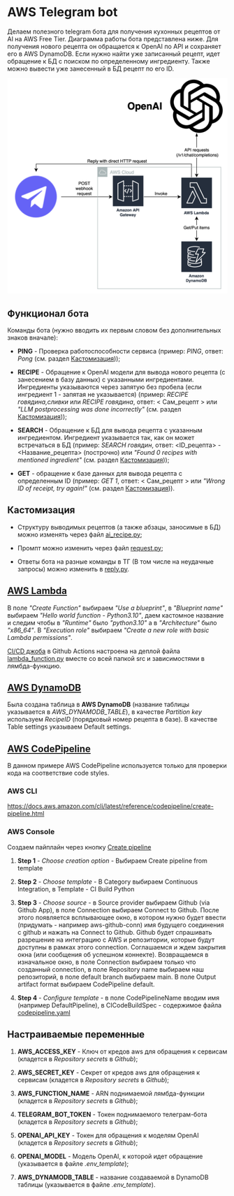# AWS Telegram bot

Делаем полезного telegram бота для получения кухонных рецептов от AI на AWS Free Tier. Диаграмма работы бота представлена ниже.
Для получения нового рецепта он обращается к OpenAI по API и сохраняет его в AWS DynamoDB. Если нужно найти уже записанный рецепт, идет обращение к БД с поиском по определенному ингредиенту. Также можно вывести уже занесенный в БД рецепт по его ID.

![Диаграмма](diagram.png)

## Функционал бота

Команды бота (нужно вводить их первым словом без дополнительных знаков вначале):

+ **PING** - Проверка работоспособности сервиса (пример: *PING*, ответ: *Pong* (см. раздел [Кастомизация](#кастомизация)));

+ **RECIPE** - Обращение к OpenAI модели для вывода нового рецепта (с занесением в базу данных) с указанными ингредиентами. Ингредиенты указываются через запятую без пробела (если ингредиент 1 - запятая не указывается) (пример: *RECIPE говядина,сливки* или *RECIPE говядина*, ответ: < Сам_рецепт > или *"LLM postprocessing was done incorrectly"* (см. раздел [Кастомизация](#кастомизация)));

+ **SEARCH** - Обращение к БД для вывода рецепта с указанным ингредиентом. Ингредиент указывается так, как он может встречаться в БД (пример: *SEARCH говядин*, ответ: <ID_рецепта> - <Название_рецепта> (построчно) или *"Found 0 recipes with mentioned ingredient"* (см. раздел [Кастомизация](#кастомизация)));

+ **GET** - обращение к базе данных для вывода рецепта с определенным ID (пример: *GET 1*, ответ: < Сам_рецепт > или *"Wrong ID of receipt, try again!"* (см. раздел [Кастомизация](#кастомизация))).

## Кастомизация

+ Структуру выводимых рецептов (а также абзацы, заносимые в БД) можно изменять через файл [ai_recipe.py](src/openai_api/ai_recipe.py);

+ Промпт можно изменить через файл [request.py](src/openai_api/ai_recipe.py);

+ Ответы бота на разные команды в ТГ (В том числе на неудачные запросы) можно изменить в [reply.py](src/reply_phrases/reply.py).

## [AWS Lambda](https://aws.amazon.com/pm/lambda/)

В поле *"Create Function"* выбираем *"Use a blueprint"*, в *"Blueprint name"* выбираем *"Hello world function - Python3.10"*, даем кастомное название и следим чтобы в *"Runtime"* было *"python3.10"* а в *"Architecture"* было *"x86_64"*. В *"Execution role"* выбираем *"Create a new role with basic Lambda permissions"*.

[CI/CD джоба](.github/workflows/lambda_deployment.yaml) в Github Actions настроена на деплой файла [lambda_function.py](src/lambda_function.py) вместе со всей папкой src и зависимостями в лямбда-функцию.

## [AWS DynamoDB](https://aws.amazon.com/dynamodb/)

Была создана таблица в **AWS DynamoDB** (название таблицы указывается в *AWS_DYNAMODB_TABLE*), в качестве *Partition key* используем *RecipeID* (порядковый номер рецепта в базе). В качестве Table settings указываем Default settings.

## [AWS CodePipeline](https://docs.aws.amazon.com/codepipeline/latest/userguide)

В данном примере AWS CodePipeline используется только для проверки кода на соответствие code styles.

### AWS CLI
https://docs.aws.amazon.com/cli/latest/reference/codepipeline/create-pipeline.html

### AWS Console
Создаем пайплайн через кнопку [Create pipeline](https://us-east-1.console.aws.amazon.com/codesuite/codepipeline/pipeline/new?region=us-east-1)

1. **Step 1** - *Choose creation option* - Выбираем Create pipeline from template

2. **Step 2** - *Choose template* - В Category выбираем Continuous Integration, в Template - CI Build Python

3. **Step 3** - *Choose source* - в Source provider выбираем Github (via Github App), в поле Connection выбираем Connect to Github. После этого появляется всплывающее окно, в котором нужно будет ввести (придумать - например aws-github-conn) имя будущего соединения с github и нажать на Connect to Github. Github будет спрашивать разрешение на интеграцию с AWS и репозитории, которые будут доступны в рамках этого connection. Соглашаемся и ждем закрытия окна (или сообщения об успешном коннекте). Возвращаемся в изначальное окно, в поле Connection выбираем только что созданный connection, в поле Repository name выбираем наш репозиторий, в поле default branch выбираем main. В поле Output artifact format выбираем CodePipeline default.

4. **Step 4** - *Configure template* - в поле CodePipelineName вводим имя (например DefaultPipeline), в CICodeBuildSpec - содержимое файла [codepipeline.yaml](aws_services/codepipeline.yaml)

## Настраиваемые переменные

1. **AWS_ACCESS_KEY** - Ключ от кредов aws для обращения к сервисам (кладется в *Repository secrets* в *Github*);

2. **AWS_SECRET_KEY** - Секрет от кредов aws для обращения к сервисам (кладется в *Repository secrets* в *Github*);

3. **AWS_FUNCTION_NAME** - ARN поднимаемой лямбда-функции (кладется в *Repository secrets* в *Github*);

4. **TELEGRAM_BOT_TOKEN** - Токен поднимаемого телеграм-бота (кладется в *Repository secrets* в *Github*);

5. **OPENAI_API_KEY** - Токен для обращения к моделям OpenAI (кладется в *Repository secrets* в *Github*);

6. **OPENAI_MODEL** - Модель OpenAI, к которой идет обращение (указывается в файле *.env_template*);

7. **AWS_DYNAMODB_TABLE** - название создаваемой в DynamoDB таблицы (указывается в файле *.env_template*).